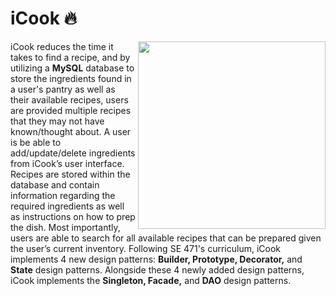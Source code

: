 # iCook :fire:

<img align="right" src="https://github.com/benderminguez89/SE370-2020-Team2-iCook/blob/master/iCook.png" width="300" height="300">

iCook reduces the time it takes to find a recipe, and by utilizing a **MySQL** database to store the ingredients found in a user's pantry as well as their available recipes, users are provided multiple recipes that they may not have known/thought about. A user is be able to add/update/delete ingredients from iCook’s user interface. Recipes are stored within the database and contain information regarding the required ingredients as well as instructions on how to prep the dish. Most importantly, users are able to search for all available recipes that can be prepared given the user’s current inventory. Following SE 471's curriculum, iCook implements 4 new design patterns: **Builder, Prototype, Decorator,** and **State** design patterns. Alongside these 4 newly added design patterns, iCook implements the **Singleton, Facade,** and **DAO** design patterns.
